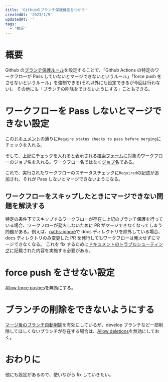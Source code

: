 ```yaml
---
title: 'Githubのブランチ保護機能をつかう'
createdAt: '2023/1/9'
updatedAt: ''
tags:
  - '検証'
---
```


# 概要

Github の[ブランチ保護ルール](https://docs.github.com/ja/repositories/configuring-branches-and-merges-in-your-repository/defining-the-mergeability-of-pull-requests/about-protected-branches)を設定することで、「Github Actions の特定のワークフローが Pass していないとマージできないというルール」「force push をさせないというルール」を強制できる(それ以外にも設定できるが今回は行わない)。
その他にも「ブランチの削除をできないようにする」こともできる。

# ワークフローを Pass しないとマージできない設定

この[ドキュメント](https://docs.github.com/ja/repositories/configuring-branches-and-merges-in-your-repository/defining-the-mergeability-of-pull-requests/managing-a-branch-protection-rule#:~:text=%E5%BF%85%E8%A6%81%E3%81%AB%E5%BF%9C%E3%81%98%E3%81%A6%E3%80%81%E3%82%B9%E3%83%86%E3%83%BC%E3%82%BF%E3%82%B9%E3%83%81%E3%82%A7%E3%83%83%E3%82%AF%E5%BF%85%E9%A0%88%E3%82%92%E6%9C%89%E5%8A%B9%E5%8C%96%E3%81%97%E3%81%BE%E3%81%99%E3%80%82%20%E8%A9%B3%E7%B4%B0%E3%81%AB%E3%81%A4%E3%81%84%E3%81%A6%E3%81%AF%E3%80%81%E3%80%8C%E3%82%B9%E3%83%86%E3%83%BC%E3%82%BF%E3%82%B9%E3%83%81%E3%82%A7%E3%83%83%E3%82%AF%E3%81%AB%E3%81%A4%E3%81%84%E3%81%A6%E3%80%8D%E3%82%92%E5%8F%82%E7%85%A7%E3%81%97%E3%81%A6%E3%81%8F%E3%81%A0%E3%81%95%E3%81%84%E3%80%82)の通りに`Require status checks to pass before merging`にチェックを入れる。

そして、上記にチェックを入れると表示される[検索フォーム](https://docs.github.com/ja/repositories/configuring-branches-and-merges-in-your-repository/defining-the-mergeability-of-pull-requests/managing-a-branch-protection-rule#:~:text=%E7%8A%B6%E6%85%8B%E3%83%81%E3%82%A7%E3%83%83%E3%82%AF%E3%82%92%E6%8E%A2%E3%81%97%E3%81%A6%E3%80%81%E5%BF%85%E9%A0%88%E3%81%AB%E3%81%99%E3%82%8B%E3%83%81%E3%82%A7%E3%83%83%E3%82%AF%E3%82%92%E9%81%B8%E6%8A%9E%E3%81%97%E3%81%BE%E3%81%99%E3%80%82)に対象のワークフローのジョブ名を入れる。ワークフロー名ではなく[ジョブ名](https://docs.github.com/ja/actions/using-workflows/workflow-syntax-for-github-actions#jobsjob_idname)である。

これで、実行されたワークフローのステータスチェックに`Required`の記述が追加され、それが Pass しないとマージできないようになる。

## ワークフローをスキップしたときにマージできない問題を解決する

特定の条件下でスキップするワークフローが存在し上記のブランチ保護を行っている場合、ワークフローが発火しないために PR がマージできなくなってしまう問題がある。例えば、[paths-ignore](https://docs.github.com/ja/actions/using-workflows/workflow-syntax-for-github-actions#onpushpull_requestpull_request_targetpathspaths-ignore)で docs ディレクトリを除外している場合、docs ディレクトリのみ変更した PR を発行してもワークフローは発火せずにマージできなくなる。
これを fix するために[ドキュメントのトラブルシューティング](https://docs.github.com/ja/repositories/configuring-branches-and-merges-in-your-repository/defining-the-mergeability-of-pull-requests/troubleshooting-required-status-checks#handling-skipped-but-required-checks)に記載された内容を実施する必要がある。

# force push をさせない設定

[Allow force pushes](<https://docs.github.com/ja/repositories/configuring-branches-and-merges-in-your-repository/defining-the-mergeability-of-pull-requests/managing-a-branch-protection-rule#:~:text=%E5%BF%85%E8%A6%81%E3%81%AB%E5%BF%9C%E3%81%98%E3%81%A6%E3%80%81%5BRules%20applied%20to%20everyone%20including%20administrators%5D(%E7%AE%A1%E7%90%86%E8%80%85%E3%82%92%E5%90%AB%E3%82%80%E5%85%A8%E5%93%A1%E3%81%AB%E9%81%A9%E7%94%A8%E3%81%95%E3%82%8C%E3%82%8B%E3%83%AB%E3%83%BC%E3%83%AB)%20%E3%81%AE%E4%B8%8B%E3%81%A7%20%5BAllow%20force%20pushes%5D(%E3%83%95%E3%82%A9%E3%83%BC%E3%82%B9%20%E3%83%97%E3%83%83%E3%82%B7%E3%83%A5%E3%82%92%E8%A8%B1%E5%8F%AF)%20%E3%82%92%E9%81%B8%E6%8A%9E%E3%81%97%E3%81%BE%E3%81%99%E3%80%82>)を無効にする。

# ブランチの削除をできないようにする

[マージ後のブランチ自動削除](https://docs.github.com/ja/repositories/configuring-branches-and-merges-in-your-repository/configuring-pull-request-merges/managing-the-automatic-deletion-of-branches)を有効にしているが、develop ブランチなど一部削除してほしくないブランチが存在する場合は、[Allow deletions](<https://docs.github.com/ja/repositories/configuring-branches-and-merges-in-your-repository/defining-the-mergeability-of-pull-requests/managing-a-branch-protection-rule#:~:text=%E5%BF%85%E8%A6%81%E3%81%AB%E5%BF%9C%E3%81%98%E3%81%A6%E3%80%81%20%5BAllow%20deletions%5D(%E5%89%8A%E9%99%A4%E3%82%92%E8%A8%B1%E5%8F%AF)%20%E3%82%92%E9%81%B8%E6%8A%9E%E3%81%97%E3%81%BE%E3%81%99%E3%80%82>)を無効にしておく。

# おわりに

他にも設定があるので、使いながら fix していきたい。
